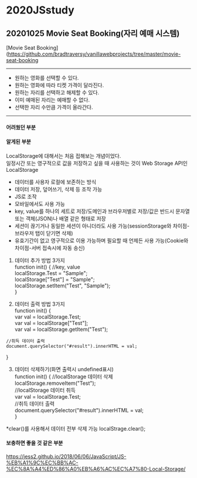 # 2020JSstudy


## 20201025 Movie Seat Booking(자리 예매 시스템)
[Movie Seat Booking](https://github.com/bradtraversy/vanillawebprojects/tree/master/movie-seat-booking

---------------------------------------------------------------------------------------------------------
* 원하는 영화를 선택할 수 있다.  
* 원하는 영화에 따라 티켓 가격이 달라진다.  
* 원하는 자리를 선택하고 해제할 수 있다.  
* 이미 예매된 자리는 예매할 수 없다.  
* 선택한 자리 수만큼 가격이 올라간다.  

---------------------------------------------------------------------------------------------------------
#### 어려웠던 부분

#### 알게된 부분
  LocalStorage에 대해서는 처음 접해보는 개념이었다.  
  일정시간 또는 영구적으로 값을 저장하고 싶을 때 사용하는 것이 Web Storage API인 LocalStorage
  * 데이터를 사용자 로컬에 보존하는 방식
  * 데이터 저장, 덮어쓰기, 삭제 등 조작 가능
  * JS로 조작
  * 모바일에서도 사용 가능
  * key, value를 하나의 세트로 저장/도메인과 브라우저별로 저장/값은 반드시 문자열 또는 객체(JSON)나 배열 같은 형태로 저장
  * 세션이 끊기거나 동일한 세션이 아니더라도 사용 가능(sessionStorage와 차이점-브라우저 탭이 닫기면 삭제)
  * 유효기간이 없고 영구적으로 이용 가능하며 필요할 때 언제든 사용 가능(Cookie와 차이점-서버 접속시에 자동 송신)
  
  1. 데이터 추가 방법 3가지  
  function init() { //key, value  
	localStorage.Test = "Sample";  
	localStorage["Test"] = "Sample";  
	localStorage.setItem("Test", "Sample");  
  }
  
  2. 데이터 출력 방법 3가지  
  function init() {  
	var val = localStorage.Test;  
	var val = localStorage["Test"];  
	var val = localStorage.getItem("Test");  

	//취득 데이터 출력
	document.querySelector("#result").innerHTML = val;
  }
  
  3. 데이터 삭제하기(화면 출력시 undefined표시)  
  function init() {
	//localStorage 데이터 삭제  
	localStorage.removeItem("Test");   
	//localStorage 데이터 취득  
	var val = localStorage.Test;  
	//취득 데이터 출력  
	document.querySelector("#result").innerHTML = val;  
  }
  
  *clear()를 사용해서 데이터 전부 삭제 가능 localStrage.clear();
  
  
#### 보충하면 좋을 것 같은 부분  
 https://jess2.github.io/2018/06/06/JavaScript/JS-%EB%A1%9C%EC%BB%AC-%EC%8A%A4%ED%86%A0%EB%A6%AC%EC%A7%80-Local-Storage/

